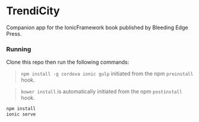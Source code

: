 TrendiCity
==================

Companion app for the IonicFramework book published by Bleeding Edge Press.

### Running
Clone this repo then run the following commands:

> `npm install -g cordova ionic gulp` initiated from the npm `preinstall` hook.

> `bower install` is automatically initiated from the npm `postinstall` hook.

```sh
npm install
ionic serve
```
